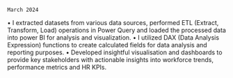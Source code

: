                                                                                               March 2024
•	I extracted datasets from various data sources, performed ETL (Extract, Transform, Load) operations in Power Query and loaded the processed data into power BI for analysis and visualization.
•	I utilized DAX (Data Analysis Expression) functions to create calculated fields for data analysis and reporting purposes.
•	Developed insightful visualisation and dashboards to provide key stakeholders with actionable insights into workforce trends, performance metrics and HR KPIs.
